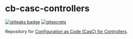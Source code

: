 # cb-casc-controllers

[![gitleaks badge](https://img.shields.io/badge/protected%20by-gitleaks-blue)](https://github.com/zricethezav/gitleaks#pre-commit) [![gitsecrets](https://img.shields.io/badge/protected%20by-gitsecrets-blue)](https://github.com/awslabs/git-secrets)

Repository for [Configuration as Code (CasC) for Controllers](https://docs.cloudbees.com/docs/cloudbees-ci/latest/casc-controller/).
